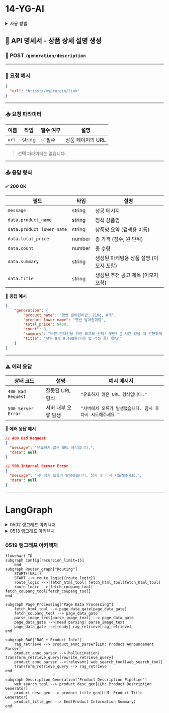 # 14-YG-AI

<details>
<summary>사용 방법</summary>

> 0. .env(env_sample) 및 gcp api key(.json) 필요

> 1. python3 -m venv venv

> 2. mac: source venv/bin/activate / win(powershell): venv/Scripts/Activate.ps1

> 3. pip install --upgrade pip (생략 가능)

> 4. pip install -r requirements.txt

> 5. python app.py
</details>

## 📘 API 명세서 - 상품 상세 설명 생성

### 🔗 **POST** `/generation/description`

---

### 📌 요청 예시
```json
{
  "url": "https://myprotein/link"
}
```

---

### 📥 요청 파라미터

| 이름       | 타입    | 필수 여부 | 설명                            |
|------------|---------|-----------|---------------------------------|
| `url`      | string  | ✅ 필수   | 상품 페이지의 URL               |

> 선택 파라미터는 없습니다.

---

### 📤 응답 형식

#### ✅ 200 OK

| 필드                       | 타입     | 설명                                                       |
|----------------------------|----------|------------------------------------------------------------|
| `message`                  | string   | 성공 메시지                                                |
| `data.product_name`        | string   | 정식 상품명                                                |
| `data.product_lower_name`  | string   | 상품명 요약 (검색용 이름)                                 |
| `data.total_price`         | number   | 총 가격 (정수, 원 단위)                                   |
| `data.count`               | number   | 총 수량                                                    |
| `data.summary`             | string   | 생성된 마케팅용 상품 설명 (이모지 포함)                  |
| `data.title`             | string   | 생성된 추천 공고 제목 (이모지 포함)                  |

📌 **응답 예시**
```json
{
    "generation": {
        "product_name": "햇반 발아현미밥, 210g, 8개",
        "product_lower_name": "햇반 발아현미밥",
        "total_price": 9400,
        "count": 8,
        "summary": "바쁜 현대인을 위한 최고의 선택! 햇반! 🍚 시간 없을 때 간편하게 즐기는 영양 만점 즉석밥! ✨\n\n특수 용기 포장으로 산소와 수분 차단!  🛡️ 방부제 없이도 안전하고 건강하게    즐길 수 있어요! 😊  찬밥, 따뜻한 밥,  취향 따라 골라 먹는 재미까지!  🍚🧊\n\n\n<br/>\n<br/>\n",
        "title": "햇반 8개 9,400원?!😲 밥 걱정 끝! 😎\n"
    }
}
```

---

### ⚠️ 에러 응답

| 상태 코드         | 설명                          | 예시 메시지                                |
|------------------|-------------------------------|--------------------------------------------|
| `400 Bad Request`| 잘못된 URL 형식                | `"유효하지 않은 URL 형식입니다."`          |
| `500 Server Error`| 서버 내부 오류 발생           | `"서버에서 오류가 발생했습니다. 잠시 후 다시 시도해주세요."` |

📌 **에러 응답 예시**
```json
// 400 Bad Request
{
  "message": "유효하지 않은 URL 형식입니다.",
  "data": null
}

// 500 Internal Server Error
{
  "message": "서버에서 오류가 발생했습니다. 잠시 후 다시 시도해주세요.",
  "data": null
}
```
---
# LangGraph
<details><summary>0502 랭그래프 아키텍처</summary>

```mermaid
flowchart TD
subgraph Config[recursion_limit=15]
    end
subgraph Router_graph["Routing"]
    Start(URL) --> Router[/Router/]
    Router --> fetch_html_tool
    Router --> vision_model_parser
end
    direction TB
    hallucination_check1[hallucination_check: Groundedness Evaluator]
    hallucination_check2[hallucination_check: Groundedness Evaluator]
    fetch_html_tool --> clean_html
	vision_model_parser --> split_text
	clean_html --> split_text

subgraph RAG["RAG Pipeline"]
direction TB
    split_text([split_text])
    embed_texts([embed_texts])
    vector_search([vector_search])
    split_text --> embed_texts
    embed_texts --> vector_search
    vector_search --> LLM1(LLM: Product Announcement Parser)
end
    
    
    LLM1 --> hallucination_check1
    hallucination_check1 -->|불만족: rewirte_retrieve_query| vector_search
    hallucination_check1 -->|만족: JSON| web_search
    web_search --> LLM2(LLM: Product Description Generator)
    LLM2 --> hallucination_check2
    hallucination_check2 -->|만족| End(Product Information Summary)
    hallucination_check2 -->|불만족: rewrite_websearch_query| web_search
```

</details>

<details><summary>0513 랭그래프 아키텍처</summary>
	
```mermaid
flowchart TD
subgraph Config[recursion_limit=15]
    end
subgraph Router_graph["Routing"]
    Start(URL) --> Router[/Router/]
    Router --> fetch_html_tool
    Router --> fetch_coupang_tool
    Router --> parse_image_text
end
    direction TB
    hallucination_check1[hallucination_check: Groundedness Evaluator]
    hallucination_check2[hallucination_check: Groundedness Evaluator]
    fetch_html_tool --> clean_html
    fetch_coupang_tool --> split_text
	parse_image_text --> split_text
	clean_html --> split_text

subgraph RAG["RAG Pipeline"]
direction TB
    split_text([split_text])
    embed_texts([embed_texts])
    vector_search([vector_search])
    split_text --> embed_texts
    embed_texts --> vector_search
    vector_search --> LLM1(LLM: Product Announcement Parser)
end
    
    
    LLM1 -->|JSON| hallucination_check1
    hallucination_check1 -->|불만족: rewirte_retrieve_query| vector_search
    hallucination_check1 -->|만족: JSON| web_search
    web_search --> LLM2(LLM: Product Description Generator)
    LLM2 --> hallucination_check2
    hallucination_check2 -->|만족| at(LLM: Announcement Title Generator)
    hallucination_check2 -->|불만족: rewrite_websearch_query| web_search
    at -->|JSON| End(Product Information Summary)

```

</details>

### 0519 랭그래프 아키텍처
```mermaid
flowchart TD
subgraph Config[recursion_limit=15]
    end
subgraph Router_graph["Routing"]
    START([URL])
    START --> route_logic{{route_logic}}
    route_logic -->|fetch_html_tool| fetch_html_tool[fetch_html_tool]
    route_logic -->|fetch_coupang_tool| fetch_coupang_tool[fetch_coupang_tool]
end

subgraph Page_Processing["Page Data Processing"]
    fetch_html_tool --> page_data_gate[page_data_gate]
    fetch_coupang_tool --> page_data_gate
    parse_image_text[parse_image_text] --> page_data_gate
    page_data_gate -->|need parsing| parse_image_text
    page_data_gate -->|ready| rag_retrieve[rag_retrieve]
end

subgraph RAG["RAG + Product Info"]
    rag_retrieve --> product_annc_parser[LLM: Product Announcement Parser]
    product_annc_parser -->|hallucination| transform_retrieve_query[rewrite_retrieve_query]
    product_annc_parser -->|relevant| web_search_tool[web_search_tool]
    transform_retrieve_query --> rag_retrieve
end

subgraph Description_Generation["Product Description Pipeline"]
    web_search_tool --> product_desc_gen[LLM: Product Description Generator]
    product_desc_gen --> product_title_gen[LLM: Product Title Generator]
    product_title_gen --> End(Product Information Summary)
end

```
